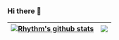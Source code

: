 ### Hi there 👋

<!--
**rhythmbhandari/rhythmbhandari** is a ✨ _special_ ✨ repository because its `README.md` (this file) appears on your GitHub profile.

Here are some ideas to get you started:

- 🔭 I’m currently working on ...
- 🌱 I’m currently learning ...
- 👯 I’m looking to collaborate on ...
- 🤔 I’m looking for help with ...
- 💬 Ask me about ...
- 📫 How to reach me: ...
- 😄 Pronouns: ...
- ⚡ Fun fact: ...
-->



| <a href="https://github.com/rhythmbhandari/github-readme-stats"><img align="center" src="https://github-readme-stats.vercel.app/api?username=rhythmbhandari&show_icons=true&include_all_commits=true&count_private=true&theme=buefy&hide_border=true" alt="Rhythm's github stats" /></a> | <a href="https://github.com/rhythmbhandari/github-readme-stats"><img align="center" src="https://github-readme-stats.vercel.app/api/top-langs/?username=rhythmbhandari&layout=compact&theme=buefy&hide_border=true" /></a> |
| ------------- | ------------- |
